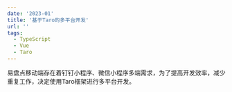 ```yaml
---
date: '2023-01'
title: '基于Taro的多平台开发'
url: ''
tags:
  - TypeScript
  - Vue
  - Taro
---
```


易盘点移动端存在着钉钉小程序、微信小程序多端需求，为了提高开发效率，减少重复工作，决定使用Taro框架进行多平台开发。
